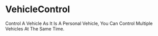# VehicleControl
Control A Vehicle As It Is A Personal Vehicle, You Can Control Multiple Vehicles At The Same Time.
